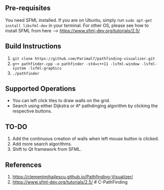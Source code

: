 ## Pre-requisites
You need SFML installed. If you are on Ubuntu, simply run `sudo apt-get install libsfml-dev` in your terminal. For other OS, please see how to install SFML from here --> https://www.sfml-dev.org/tutorials/2.5/

## Build Instructions

1. `git clone https://github.com/Parimal7/pathfinding-visualizer.git`
2. `g++ pathfinder.cpp -o pathfinder -std=c++11 -lsfml-window -lsfml-system -lsfml-graphics`
3. `./pathfinder`

## Supported Operations
- You can left click tiles to draw walls on the grid.
- Search using either Dijkstra or A* pathdinging algorithm by clicking the respective buttons.

## TO-DO
1. Add the continuous creation of walls when left mouse button is clicked.
2. Add more search algorithms.
3. Shift to Qt framework from SFML.

## References
1. https://clementmihailescu.github.io/Pathfinding-Visualizer/
2. https://www.sfml-dev.org/tutorials/2.5/
#   C - P a t h F i n d i n g  
 